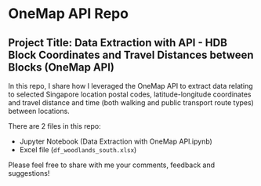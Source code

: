 # OneMap API Repo

## Project Title: Data Extraction with API - HDB Block Coordinates and Travel Distances between Blocks (OneMap API)

In this repo, I share how I leveraged the OneMap API to extract data relating to selected Singapore location postal codes, latitude-longitude coordinates and travel distance and time (both walking and public transport route types) between locations.

There are 2 files in this repo:
- Jupyter Notebook (Data Extraction with OneMap API.ipynb)
- Excel file (`df_woodlands_south.xlsx`)

Please feel free to share with me your comments, feedback and suggestions!  
